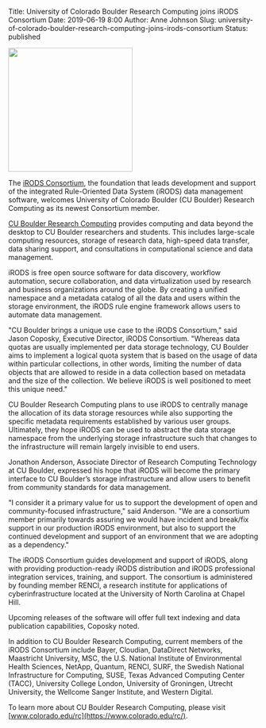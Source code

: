 Title: University of Colorado Boulder Research Computing joins iRODS Consortium
Date: 2019-06-19 8:00
Author: Anne Johnson
Slug: university-of-colorado-boulder-research-computing-joins-irods-consortium
Status: published

<p><img src="{static}/images/CUBoulderRC_logo.png" width="250px" /></p>

The [iRODS Consortium](https://irods.org), the foundation that leads development and support of the integrated Rule-Oriented Data System (iRODS) data management software, welcomes University of Colorado Boulder (CU Boulder) Research Computing as its newest Consortium member.

[CU Boulder Research Computing](https://www.colorado.edu/rc/) provides computing and data beyond the desktop to CU Boulder researchers and students. This includes large-scale computing resources, storage of research data, high-speed data transfer, data sharing support, and consultations in computational science and data management.

iRODS is free open source software for data discovery, workflow automation, secure collaboration, and data virtualization used by research and business organizations around the globe. By creating a unified namespace and a metadata catalog of all the data and users within the storage environment, the iRODS rule engine framework allows users to automate data management.

"CU Boulder brings a unique use case to the iRODS Consortium," said Jason Coposky, Executive Director, iRODS Consortium. "Whereas data quotas are usually implemented per data storage technology, CU Boulder aims to implement a logical quota system that is based on the usage of data within particular collections, in other words, limiting the number of data objects that are allowed to reside in a data collection based on metadata and the size of the collection. We believe iRODS is well positioned to meet this unique need."

CU Boulder Research Computing plans to use iRODS to centrally manage the allocation of its data storage resources while also supporting the specific metadata requirements established by various user groups. Ultimately, they hope iRODS can be used to abstract the data storage namespace from the underlying storage infrastructure such that changes to the infrastructure will remain largely invisible to end users.

Jonathon Anderson, Associate Director of Research Computing Technology at CU Boulder, expressed his hope that iRODS will become the primary interface to CU Boulder’s storage infrastructure and allow users to benefit from community standards for data management.

"I consider it a primary value for us to support the development of open and community-focused infrastructure," said Anderson. "We are a consortium member primarily towards assuring we would have incident and break/fix support in our production iRODS environment, but also to support the continued development and support of an environment that we are adopting as a dependency."

The iRODS Consortium guides development and support of iRODS, along with providing production-ready iRODS distribution and iRODS professional integration services, training, and support. The consortium is administered by founding member RENCI, a research institute for applications of cyberinfrastructure located at the University of North Carolina at Chapel Hill.

Upcoming releases of the software will offer full text indexing and data publication capabilities, Coposky noted.

In addition to CU Boulder Research Computing, current members of the iRODS Consortium include Bayer, Cloudian, DataDirect Networks, Maastricht University, MSC, the U.S. National Institute of Environmental Health Sciences, NetApp, Quantum, RENCI, SURF, the Swedish National Infrastructure for Computing, SUSE, Texas Advanced Computing Center (TACC), University College London, University of Groningen, Utrecht University, the Wellcome Sanger Institute, and Western Digital.

To learn more about CU Boulder Research Computing, please visit [www.colorado.edu/rc](https://www.colorado.edu/rc/).
